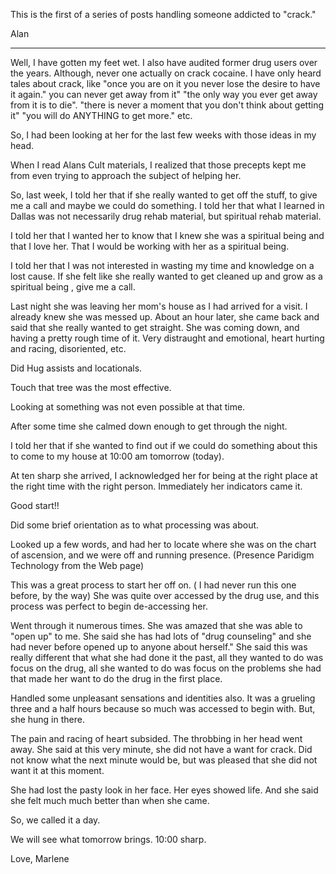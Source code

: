 
This is the first of a series of posts handling someone addicted to
"crack." 

Alan

---

Well, I have gotten my feet wet.  I also have audited former drug users
over the years.  Although, never one actually on crack cocaine.  I have
only heard tales about crack, like "once you are on it you never lose the
desire to have it again."  you can never get away from it"  "the only way
you ever get away from it is to die".  "there is never a moment that you
don't think about getting it"  "you will do ANYTHING to get more." etc. 

So, I had been looking at her for the last few weeks with those ideas in
my head. 

When I read Alans Cult materials, I realized that those precepts kept me
from even trying to approach the subject of helping her. 

So, last week, I told her that if she really wanted to get off the stuff,
to give me a call and maybe we could do something.  I told her that what I
learned in Dallas was not necessarily drug rehab material, but spiritual
rehab material. 

I told her that I wanted her to know that I knew she was a spiritual being
and that I love her.  That I would be working with her as a spiritual
being. 

I told her that I was not interested in wasting my time and knowledge on a
lost cause.  If she felt like she really wanted to get cleaned up and grow
as a spiritual being , give me a call. 

Last night she was leaving her mom's house as I had arrived for a visit. 
I already knew she was messed up.  About an hour later, she came back and
said that she really wanted to get straight.  She was coming down, and
having a pretty rough time of it.  Very distraught and emotional, heart
hurting and racing, disoriented, etc. 

Did Hug assists and locationals. 

Touch that tree was the most effective. 

Looking at something was not even possible at that time. 

After some time she calmed down enough to get through the night. 

I told her that if she wanted to find out if we could do something about
this to come to my house at 10:00 am tomorrow (today). 

At ten sharp she arrived, I acknowledged her for being at the right place
at the right time with the right person.  Immediately her indicators came
it. 

Good start!! 

Did some brief orientation as to what processing was about. 

Looked up a few words, and had her to locate where she was on the chart of
ascension, and we were off and running presence. (Presence Paridigm
Technology from the Web page) 

This was a great process to start her off on. ( I had never run this one
before, by the way)  She was quite over accessed by the drug use, and this
process was perfect to begin de-accessing her. 

Went through it numerous times.  She was amazed that she was able to "open
up" to me.  She said she has had lots of "drug counseling" and she had
never before opened up to anyone about herself."  She said this was really
different that what she had done it the past, all they wanted to do was
focus on the drug, all she wanted to do was focus on the problems she had
that made her want to do the drug in the first place. 

Handled some unpleasant sensations and identities also.  It was a grueling
three and a half hours because so much was accessed to begin with.  But,
she hung in there. 

The pain and racing of heart subsided.  The throbbing in her head went
away.  She said at this very minute, she did not have a want for crack.
Did not know what the next minute would be, but was pleased that she did
not want it at this moment.

She had lost the pasty look in her face.  Her eyes showed life.  And she
said she felt much much better than when she came. 

So, we called it a day. 

We will see what tomorrow brings.  10:00 sharp. 

Love, Marlene
